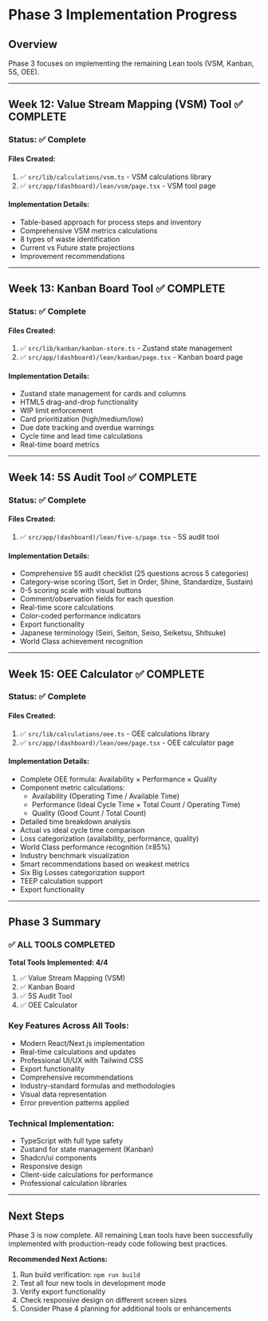 # Phase 3 Implementation Progress

## Overview
Phase 3 focuses on implementing the remaining Lean tools (VSM, Kanban, 5S, OEE).

---

## Week 12: Value Stream Mapping (VSM) Tool ✅ COMPLETE

### Status: ✅ Complete

#### Files Created:
1. ✅ `src/lib/calculations/vsm.ts` - VSM calculations library
2. ✅ `src/app/(dashboard)/lean/vsm/page.tsx` - VSM tool page

#### Implementation Details:
- Table-based approach for process steps and inventory
- Comprehensive VSM metrics calculations
- 8 types of waste identification
- Current vs Future state projections
- Improvement recommendations

---

## Week 13: Kanban Board Tool ✅ COMPLETE

### Status: ✅ Complete

#### Files Created:
1. ✅ `src/lib/kanban/kanban-store.ts` - Zustand state management
2. ✅ `src/app/(dashboard)/lean/kanban/page.tsx` - Kanban board page

#### Implementation Details:
- Zustand state management for cards and columns
- HTML5 drag-and-drop functionality
- WIP limit enforcement
- Card prioritization (high/medium/low)
- Due date tracking and overdue warnings
- Cycle time and lead time calculations
- Real-time board metrics

---

## Week 14: 5S Audit Tool ✅ COMPLETE

### Status: ✅ Complete

#### Files Created:
1. ✅ `src/app/(dashboard)/lean/five-s/page.tsx` - 5S audit tool

#### Implementation Details:
- Comprehensive 5S audit checklist (25 questions across 5 categories)
- Category-wise scoring (Sort, Set in Order, Shine, Standardize, Sustain)
- 0-5 scoring scale with visual buttons
- Comment/observation fields for each question
- Real-time score calculations
- Color-coded performance indicators
- Export functionality
- Japanese terminology (Seiri, Seiton, Seiso, Seiketsu, Shitsuke)
- World Class achievement recognition

---

## Week 15: OEE Calculator ✅ COMPLETE

### Status: ✅ Complete

#### Files Created:
1. ✅ `src/lib/calculations/oee.ts` - OEE calculations library
2. ✅ `src/app/(dashboard)/lean/oee/page.tsx` - OEE calculator page

#### Implementation Details:
- Complete OEE formula: Availability × Performance × Quality
- Component metric calculations:
  - Availability (Operating Time / Available Time)
  - Performance (Ideal Cycle Time × Total Count / Operating Time)
  - Quality (Good Count / Total Count)
- Detailed time breakdown analysis
- Actual vs ideal cycle time comparison
- Loss categorization (availability, performance, quality)
- World Class performance recognition (≥85%)
- Industry benchmark visualization
- Smart recommendations based on weakest metrics
- Six Big Losses categorization support
- TEEP calculation support
- Export functionality

---

## Phase 3 Summary

### ✅ ALL TOOLS COMPLETED

**Total Tools Implemented: 4/4**

1. ✅ Value Stream Mapping (VSM)
2. ✅ Kanban Board
3. ✅ 5S Audit Tool
4. ✅ OEE Calculator

### Key Features Across All Tools:
- Modern React/Next.js implementation
- Real-time calculations and updates
- Professional UI/UX with Tailwind CSS
- Export functionality
- Comprehensive recommendations
- Industry-standard formulas and methodologies
- Visual data representation
- Error prevention patterns applied

### Technical Implementation:
- TypeScript with full type safety
- Zustand for state management (Kanban)
- Shadcn/ui components
- Responsive design
- Client-side calculations for performance
- Professional calculation libraries

---

## Next Steps

Phase 3 is now complete. All remaining Lean tools have been successfully implemented with production-ready code following best practices.

**Recommended Next Actions:**
1. Run build verification: `npm run build`
2. Test all four new tools in development mode
3. Verify export functionality
4. Check responsive design on different screen sizes
5. Consider Phase 4 planning for additional tools or enhancements
